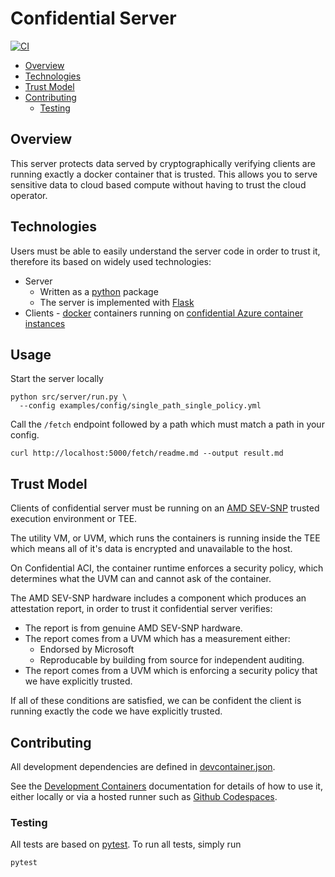 # Confidential Server

[![CI](https://github.com/DomAyre/confidential-server/actions/workflows/ci.yml/badge.svg?event=push)](https://github.com/DomAyre/confidential-server/actions/workflows/ci.yml)

- [Overview](#overview)
- [Technologies](#technologies)
- [Trust Model](#trust-model)
- [Contributing](#contributing)
  - [Testing](#testing)

## Overview

This server protects data served by cryptographically verifying clients are running exactly a docker container that is trusted. This allows you to serve sensitive data to cloud based compute without having to trust the cloud operator.

## Technologies

Users must be able to easily understand the server code in order to trust it, therefore its based on widely used technologies:

- Server
  - Written as a [python](https://www.python.org) package
  - The server is implemented with [Flask](https://flask.palletsprojects.com/en/stable/)
- Clients - [docker](https://www.docker.com) containers running on [confidential Azure container instances](https://learn.microsoft.com/en-us/azure/container-instances/container-instances-confidential-overview)

## Usage

Start the server locally

```
python src/server/run.py \
  --config examples/config/single_path_single_policy.yml
```

Call the `/fetch` endpoint followed by a path which must match a path in your config.

```
curl http://localhost:5000/fetch/readme.md --output result.md
```

## Trust Model

Clients of confidential server must be running on an [AMD SEV-SNP](https://www.amd.com/en/developer/sev.html) trusted execution environment or TEE.

The utility VM, or UVM, which runs the containers is running inside the TEE which means all of it's data is encrypted and unavailable to the host.

On Confidential ACI, the container runtime enforces a security policy, which determines what the UVM can and cannot ask of the container.

The AMD SEV-SNP hardware includes a component which produces an attestation report, in order to trust it confidential server verifies:

- The report is from genuine AMD SEV-SNP hardware.
- The report comes from a UVM which has a measurement either:
  - Endorsed by Microsoft
  - Reproducable by building from source for independent auditing.
- The report comes from a UVM which is enforcing a security policy that we have explicitly trusted.

If all of these conditions are satisfied, we can be confident the client is running exactly the code we have explicitly trusted.

## Contributing

All development dependencies are defined in [devcontainer.json](.devcontainer/devcontainer.json).

See the [Development Containers](https://containers.dev) documentation for details of how to use it, either locally or via a hosted runner such as [Github Codespaces](https://github.com/features/codespaces).

### Testing

All tests are based on [pytest](https://pytest.org). To run all tests, simply run

```
pytest
```
